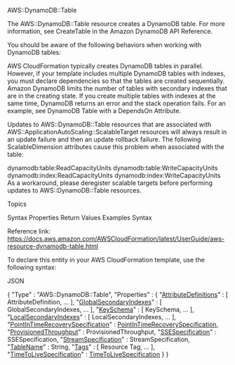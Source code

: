 AWS::DynamoDB::Table

The AWS::DynamoDB::Table resource creates a DynamoDB table. For more information, see CreateTable in the Amazon DynamoDB API Reference.

You should be aware of the following behaviors when working with DynamoDB tables:

AWS CloudFormation typically creates DynamoDB tables in parallel. However, if your template includes multiple DynamoDB tables with indexes, you must declare dependencies so that the tables are created sequentially. Amazon DynamoDB limits the number of tables with secondary indexes that are in the creating state. If you create multiple tables with indexes at the same time, DynamoDB returns an error and the stack operation fails. For an example, see DynamoDB Table with a DependsOn Attribute.

Updates to AWS::DynamoDB::Table resources that are associated with AWS::ApplicationAutoScaling::ScalableTarget resources will always result in an update failure and then an update rollback failure. The following ScalableDimension attributes cause this problem when associated with the table:

dynamodb:table:ReadCapacityUnits
dynamodb:table:WriteCapacityUnits
dynamodb:index:ReadCapacityUnits
dynamodb:index:WriteCapacityUnits
As a workaround, please deregister scalable targets before performing updates to AWS::DynamoDB::Table resources.

Topics

Syntax
Properties
Return Values
Examples
Syntax


Reference link:
  https://docs.aws.amazon.com/AWSCloudFormation/latest/UserGuide/aws-resource-dynamodb-table.html

To declare this entity in your AWS CloudFormation template, use the following syntax:

JSON

{
  "Type" : "AWS::DynamoDB::Table",
  "Properties" : {
    "[AttributeDefinitions](#cfn-dynamodb-table-attributedef)" : [ AttributeDefinition, ... ],
    "[GlobalSecondaryIndexes](#cfn-dynamodb-table-gsi)" : [ GlobalSecondaryIndexes, ... ],
    "[KeySchema](#cfn-dynamodb-table-keyschema)" : [ KeySchema, ... ],
    "[LocalSecondaryIndexes](#cfn-dynamodb-table-lsi)" : [ LocalSecondaryIndexes, ... ],
    "[PointInTimeRecoverySpecification](#cfn-dynamodb-table-pointintimerecoveryspecification)" : [PointInTimeRecoverySpecification](aws-properties-dynamodb-table-pointintimerecoveryspecification.md),
    "[ProvisionedThroughput](#cfn-dynamodb-table-provisionedthroughput)" : ProvisionedThroughput,
    "[SSESpecification](#cfn-dynamodb-table-ssespecification)" : SSESpecification,
    "[StreamSpecification](#cfn-dynamodb-table-streamspecification)" : StreamSpecification,
    "[TableName](#cfn-dynamodb-table-tablename)" : String,
    "[Tags](#cfn-dynamodb-table-tags)" : [ Resource Tag, ... ],
    "[TimeToLiveSpecification](#cfn-dynamodb-table-timetolivespecification)" : [TimeToLiveSpecification](aws-properties-dynamodb-table-timetolivespecification.md)
  }
}
